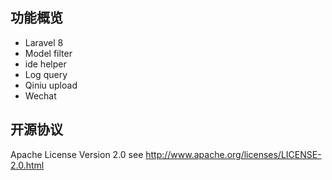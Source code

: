 ## 功能概览

-   Laravel 8
-   Model filter
-   ide helper
-   Log query
-   Qiniu upload
-   Wechat

## 开源协议

Apache License Version 2.0 see http://www.apache.org/licenses/LICENSE-2.0.html
